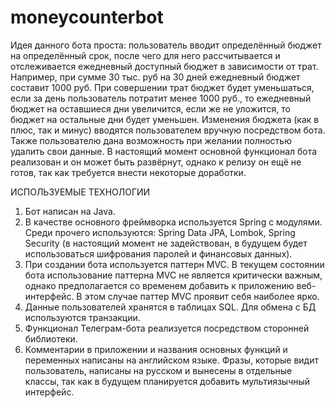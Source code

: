 # moneycounterbot

Идея данного бота проста: пользователь вводит определённый бюджет на определённый срок, после чего для него рассчитывается и отслеживается ежедневный доступный бюджет в зависимости от трат. Например, при сумме 30 тыс. руб на 30 дней ежедневный бюджет составит 1000 руб. При совершении трат бюджет будет уменьшаться, если за день пользователь потратит менее 1000 руб., то ежедневный бюджет на оставшиеся дни увеличится, если же не уложится, то бюджет на остальные дни будет уменьшен. 
Изменения бюджета (как в плюс, так и минус) вводятся пользователем вручную посредством бота. Также пользователю дана возможность при желании полностью удалить свои данные.
В настоящий момент основной функционал бота реализован и он может быть развёрнут, однако к релизу он ещё не готов, так как требуется внести некоторые доработки. 

ИСПОЛЬЗУЕМЫЕ ТЕХНОЛОГИИ
1. Бот написан на Java.
2. В качестве основного фреймворка используется Spring с модулями. Среди прочего используются: Spring Data JPA, Lombok, Spring Security (в настоящий момент не задействован, в будущем будет использоваться шифрования паролей и финансовых данных).
3. При создании бота используется паттерн MVC. В текущем состоянии бота использование паттерна MVC не является критически важным, однако предполагается со временем добавить к приложению веб-интерфейс. В этом случае паттер MVC проявит себя наиболее ярко.
4. Данные пользователей хранятся в таблицах SQL. Для обмена с БД используются транзакции. 
5. Функционал Телеграм-бота реализуется посредством сторонней библиотеки.
6. Комментарии в приложении и названия основных функций и переменных написаны на английском языке. Фразы, которые видит пользователь, написаны на русском и вынесены в отдельные классы, так как в будущем планируется добавить мультиязычный интерфейс.
